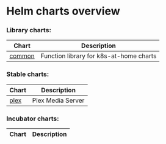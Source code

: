 # Helm charts overview
### Library charts:
| Chart | Description |
| ----- | ----------- |
| [common](library/common) | Function library for k8s-at-home charts |
### Stable charts:
| Chart | Description |
| ----- | ----------- |
| [plex](stable/plex) | Plex Media Server |
### Incubator charts:
| Chart | Description |
| ----- | ----------- |

